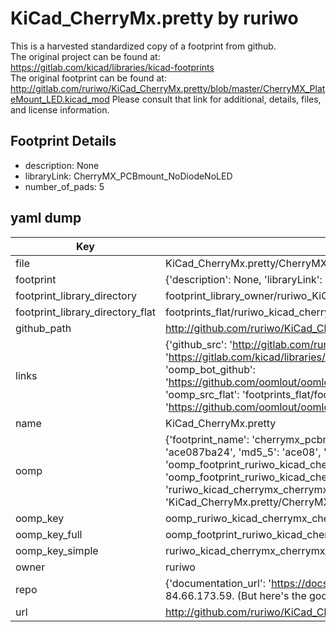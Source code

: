 # KiCad_CherryMx.pretty by ruriwo  
This is a harvested standardized copy of a footprint from github.  
The original project can be found at:  
https://gitlab.com/kicad/libraries/kicad-footprints  
The original footprint can be found at:
http://gitlab.com/ruriwo/KiCad_CherryMx.pretty/blob/master/CherryMX_PlateMount_LED.kicad_mod
Please consult that link for additional, details, files, and license information.  
## Footprint Details
* description: None  
* libraryLink: CherryMX_PCBmount_NoDiodeNoLED  
* number_of_pads: 5  
## yaml dump  
| Key | Value |  
| --- | --- |  
| file | KiCad_CherryMx.pretty/CherryMX_PCBmount_NoDiodeNoLED.kicad_mod |  
| footprint | {'description': None, 'libraryLink': 'CherryMX_PCBmount_NoDiodeNoLED', 'number_of_pads': 5} |  
| footprint_library_directory | footprint_library_owner/ruriwo_KiCad_CherryMx.pretty |  
| footprint_library_directory_flat | footprints_flat/ruriwo_kicad_cherrymx_cherrymx_pcbmount_nodiodenoled/working |  
| github_path | http://github.com/ruriwo/KiCad_CherryMx.pretty/blob/master/CherryMX_PCBmount_NoDiodeNoLED.kicad_mod |  
| links | {'github_src': 'http://gitlab.com/ruriwo/KiCad_CherryMx.pretty/blob/master/CherryMX_PlateMount_LED.kicad_mod', 'github_src_repo': 'https://gitlab.com/kicad/libraries/kicad-footprints', 'oomp_bot': 'footprints/ruriwo_kicad_cherrymx_cherrymx_pcbmount_nodiodenoled/working', 'oomp_bot_github': 'https://github.com/oomlout/oomlout_oomp_footprint_bot/tree/main/footprints/ruriwo_kicad_cherrymx_cherrymx_pcbmount_nodiodenoled/working', 'oomp_src_flat': 'footprints_flat/footprints_flat/ruriwo_kicad_cherrymx_cherrymx_pcbmount_nodiodenoled/working', 'oomp_src_flat_github': 'https://github.com/oomlout/oomlout_oomp_footprint_src/tree/main/footprints_flat/ruriwo_kicad_cherrymx_cherrymx_pcbmount_nodiodenoled/working'} |  
| name | KiCad_CherryMx.pretty |  
| oomp | {'footprint_name': 'cherrymx_pcbmount_nodiodenoled', 'library_name': 'kicad_cherrymx', 'md5': 'ace087ba240989dc0f7875df0c445fe4', 'md5_10': 'ace087ba24', 'md5_5': 'ace08', 'md5_6': 'ace087', 'oomp_key': 'oomp_ruriwo_kicad_cherrymx_cherrymx_pcbmount_nodiodenoled', 'oomp_key_extra': 'oomp_footprint_ruriwo_kicad_cherrymx_cherrymx_pcbmount_nodiodenoled', 'oomp_key_full': 'oomp_footprint_ruriwo_kicad_cherrymx_cherrymx_pcbmount_nodiodenoled_ace087', 'oomp_key_simple': 'ruriwo_kicad_cherrymx_cherrymx_pcbmount_nodiodenoled', 'original_filename': 'KiCad_CherryMx.pretty/CherryMX_PCBmount_NoDiodeNoLED.kicad_mod', 'owner_name': 'ruriwo'} |  
| oomp_key | oomp_ruriwo_kicad_cherrymx_cherrymx_pcbmount_nodiodenoled |  
| oomp_key_full | oomp_footprint_ruriwo_kicad_cherrymx_cherrymx_pcbmount_nodiodenoled |  
| oomp_key_simple | ruriwo_kicad_cherrymx_cherrymx_pcbmount_nodiodenoled |  
| owner | ruriwo |  
| repo | {'documentation_url': 'https://docs.github.com/rest/overview/resources-in-the-rest-api#rate-limiting', 'message': "API rate limit exceeded for 84.66.173.59. (But here's the good news: Authenticated requests get a higher rate limit. Check out the documentation for more details.)"} |  
| url | http://github.com/ruriwo/KiCad_CherryMx.pretty |  

